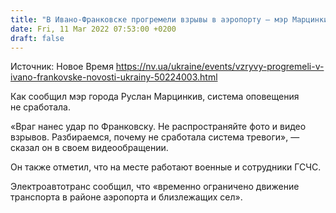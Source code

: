 ```yaml
---
title: "В Ивано-Франковске прогремели взрывы в аэропорту — мэр Марцинкив"
date: Fri, 11 Mar 2022 07:53:00 +0200
draft: false
---
```

Источник: Новое Время https://nv.ua/ukraine/events/vzryvy-progremeli-v-ivano-frankovske-novosti-ukrainy-50224003.html


Как сообщил мэр города Руслан Марцинкив, система оповещения не сработала.

«Враг нанес удар по Франковску. Не распространяйте фото и видео взрывов. Разбираемся, почему не сработала система тревоги», — сказал он в своем видеообращении.

Он также отметил, что на месте работают военные и сотрудники ГСЧС.

Электроавтотранс сообщил, что «временно ограничено движение транспорта в районе аэропорта и близлежащих сел».
